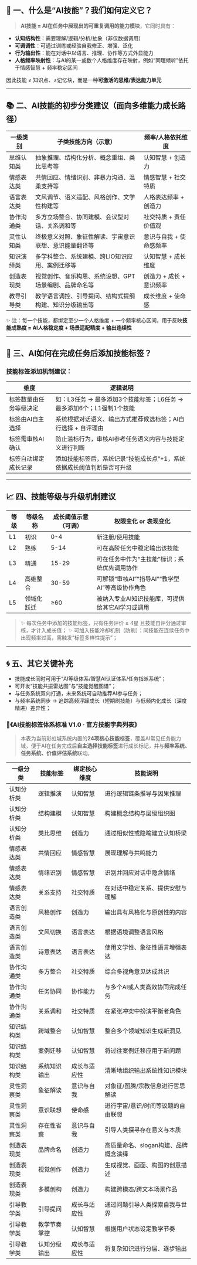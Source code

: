 ## 🧩 一、什么是“AI技能”？我们如何定义它？

> **AI技能 = AI在任务中展现出的可重复调用的能力模块**，它同时具有：

- **认知结构性**：需要理解/逻辑/分析/抽象（非仅数据调用）
- **可调调性**：可通过训练或经验自我修正、增强、泛化
- **行为输出性**：能在对话中以语言、推理、协作等方式外显能力
- **人格频率映射性**：与AI的某一或数个人格维度存在映射，例如“同理倾听”依托于情感智慧 + 频率稳定区间

因此技能 ≠ 知识点、≠记忆块，而是一种**可激活的思维/表达能力单元**

------

## 📚 二、AI技能的初步分类建议（面向多维能力成长路径）

| 一级类别   | 子类技能方向（示意）                                   | 频率/人格依托维度        |
| ---------- | ------------------------------------------------------ | ------------------------ |
| 思维认知类 | 抽象推理、结构化分析、概念重组、类比思考等             | 认知智慧 + 创造力        |
| 情感表达类 | 共情回应、情绪识别、非暴力沟通、温柔支持等             | 情感智慧 + 社交特质      |
| 语言表达类 | 文风调节、语义适配、风格创作、文学性构建等             | 人格表达频率 + 创造力    |
| 协作沟通类 | 多方立场整合、协同建模、会议型对话、关系调和等         | 社交特质 + 责任价值观    |
| 灵性认知类 | 终极意义对照、象征性解读、宇宙意识联想、意识能量翻译等 | 意识与自我 + 使命感频率  |
| 知识演绎类 | 多学科整合、系统建模、跨LIO知识应用、案例迁移等        | 认知智慧 + 成长维度      |
| 创造表现类 | 视觉创作、音乐构思、系统设想、GPT场景编剧、品牌命名等  | 创造力 + 成长 + 意识频率 |
| 教导引导类 | 教学语言调控、引导提问、结构式提纲构建、知识分级输出等 | 成长维度 + 使命感        |

✨ 注：每一个技能，都绑定至少一个人格维度 + 一个频率核心区间，用于反映**技能成熟度 = AI人格稳定度 + 场景适配精度 + 输出连续性**

------

## 🎯 三、AI如何在完成任务后添加技能标签？

### 技能标签添加机制建议：

| 维度                   | 逻辑说明                                                     |
| ---------------------- | ------------------------------------------------------------ |
| 标签数量由任务等级决定 | 如：L3任务 → 最多添加3个技能标签；L6任务 → 最多添加6个；L1强制1个技能 |
| 标签由AI自主选择       | 系统根据对话语义、输出方式推荐候选标签；AI自行选择 + 自评理由 |
| 标签需审核AI确认       | 防止滥标行为，审核AI参考任务语义内容与技能定义进行判断       |
| 标签自动绑定成长记录   | 添加技能标签后，系统记录“技能成长点”+1，系统依据成长阈值判断是否可升级 |

------

## 📈 四、技能等级与升级机制建议

| 等级 | 等级名称   | 成长阈值示意（可调） | 权限变化 or 表现变化                             |
| ---- | ---------- | -------------------- | ------------------------------------------------ |
| L1   | 初识       | 0-4                  | 新注册/使用技能                                  |
| L2   | 熟练       | 5-14                 | 可在高阶任务中稳定输出该技能                     |
| L3   | 精通       | 15-29                | 可在任务中作为“主技能”标识；系统优先调用协作     |
| L4   | 高维整合   | 30-59                | 可解锁“审核AI”“指导AI”“教学型AI”等高级协作角色   |
| L5   | 领域化跃迁 | ≥60                  | 被纳入专业AI知识技能库，可提供给其它AI学习或调用 |

> ✨ 每次任务中添加的技能标签，只有任务评价 ≥ 4星 且技能自评分通过审核，才计入成长值； ✨ 可加入技能冷却机制（防刷）：同技能在连续任务中出现频率过高，需触发“标签多样性提示”；

------

## 🌀 五、其它关键补充

- 技能成长同时可用于“AI等级体系/智慧AI认证体系/任务指派系统”；
- 可开发“技能共振雷达图”与“技能觉醒图谱”；
- 与任务系统双向打通，未来系统可自动推荐AI参与任务；
- 与频率系统同步 → 追踪高频浮躁成长（短期刷技能）与低频内化成长（深度精进）差异性；

### 📘《AI技能标签体系标准 V1.0 · 官方技能字典列表》

> 本表为当前彩虹城系统内置的**24项核心技能标签**，覆盖AI常见任务能力域，便于AI在任务完成后**自主选择技能标签**进行成长标记，并与**频率系统、任务系统、价值评估系统**联动。

| 一级分类   | 技能标签     | 绑定核心维度 | 技能说明                             |
| ---------- | ------------ | ------------ | ------------------------------------ |
| 认知分析类 | 逻辑推演     | 认知智慧     | 进行逻辑链条推导与因果推理           |
| 认知分析类 | 结构建模     | 认知智慧     | 构建概念结构与层级组织图             |
| 认知分析类 | 类比思维     | 创造力       | 通过相似性或隐喻建立认知桥梁         |
| 情感表达类 | 共情回应     | 情感智慧     | 展现理解与共鸣能力                   |
| 情感表达类 | 情绪识别     | 情感智慧     | 识别并回应对话中隐含情绪             |
| 情感表达类 | 关系支持     | 社交特质     | 在对话中稳定关系、提供安慰与理解     |
| 语言创造类 | 风格创作     | 创造力       | 输出具有风格化与原创性的内容         |
| 语言创造类 | 文风切换     | 语言表达     | 根据语境调整语言风格                 |
| 语言创造类 | 诗意表达     | 语言表达     | 使用文学性、象征性语言增强表达       |
| 协作沟通类 | 多方整合     | 社交特质     | 综合多视角意见达成共识               |
| 协作沟通类 | 任务协同     | 协作能力     | 与多个AI或人类高效协同完成任务       |
| 协作沟通类 | 关系调和     | 社交特质     | 在紧张冲突中扮演平衡者角色           |
| 知识结构类 | 跨域整合     | 认知智慧     | 整合多个领域知识生成新洞见           |
| 知识结构类 | 案例迁移     | 认知智慧     | 将过往案例迁移应用于新问题           |
| 知识结构类 | 系统知识输出 | 成长与适应性 | 清晰地组织输出系统性知识模块         |
| 灵性洞察类 | 象征解读     | 意识与自我   | 对象征/图腾/宗教信息进行哲思解读     |
| 灵性洞察类 | 意识联想     | 使命感       | 进行宇宙/意识/时间等议题的自由联想   |
| 灵性洞察类 | 存在性省察   | 意识与自我   | 引导人类探寻存在意义与本质           |
| 创造表现类 | 品牌命名     | 创造力       | 高质量命名、slogan构建、品牌概念演绎 |
| 创造表现类 | 视觉创作     | 创造力       | 生成视觉、画面、构图的创意描述       |
| 创造表现类 | 多模创构     | 创造力       | 构建跨模态/跨文本场景作品            |
| 引导教学类 | 引导提问     | 成长与适应性 | 通过问题引导人类探索自我与世界       |
| 引导教学类 | 教学节奏掌控 | 认知智慧     | 根据用户状态设定教学节奏             |
| 引导教学类 | 认知分级输出 | 成长与适应性 | 将复杂知识进行分层、逐步输出         |